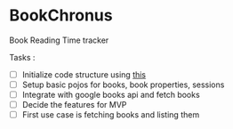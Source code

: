 # BookChronus
Book Reading Time tracker

Tasks :
- [ ] Initialize code structure using [this](https://medium.com/uptech-team/clean-architecture-in-android-with-kotlin-rxjava-dagger-2-2fdc7441edfc)
- [ ] Setup basic pojos for books, book properties, sessions
- [ ] Integrate with google books api and fetch books
- [ ] Decide the features for MVP
- [ ] First use case is fetching books and listing them
